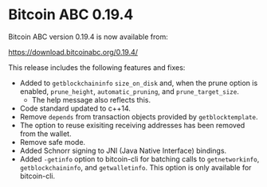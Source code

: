 Bitcoin ABC 0.19.4
==================

Bitcoin ABC version 0.19.4 is now available from:

  <https://download.bitcoinabc.org/0.19.4/>

This release includes the following features and fixes:

- Added to `getblockchaininfo` `size_on_disk` and, when the prune option is
  enabled, `prune_height`, `automatic_pruning`, and `prune_target_size`.
    - The help message also reflects this.
- Code standard updated to c++14.
- Remove `depends` from transaction objects provided by `getblocktemplate`.
- The option to reuse exisiting receiving addresses has been removed from the wallet.
- Remove safe mode.
- Added Schnorr signing to JNI (Java Native Interface) bindings.
- Added `-getinfo` option to bitcoin-cli for batching calls to `getnetworkinfo`, `getblockchaininfo`, and `getwalletinfo`.
  This option is only available for bitcoin-cli.
